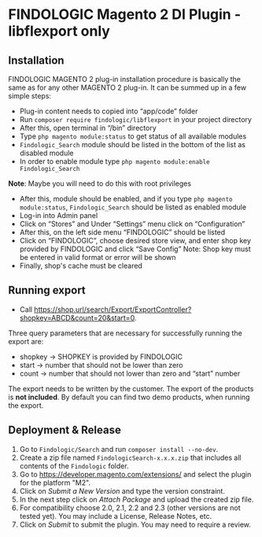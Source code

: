 # FINDOLOGIC Magento 2 DI Plugin - libflexport only

## Installation

  FINDOLOGIC MAGENTO 2 plug-in installation procedure is basically the same as for any other MAGENTO 2 plug-in. It can be summed up in a few simple steps:
  * Plug-in content needs to copied into “app/code” folder
  * Run `composer require findologic/libflexport` in your project directory
  * After this, open terminal in “/bin” directory
  * Type `php magento module:status` to get status of all available modules
  * `Findologic_Search` module should be listed in the bottom of the list as disabled module
  * In order to enable module type `php magento module:enable Findologic_Search`

  **Note**: Maybe you will need to do this with root privileges

  * After this, module should be enabled, and if you type `php magento module:status`, `Findologic_Search` should be listed as enabled module
  * Log-in into Admin panel
  * Click on “Stores” and Under “Settings” menu click on “Configuration”
  * After this, on the left side menu “FINDOLOGIC” should be listed
  * Click on “FINDOLOGIC”, choose desired store view, and enter shop key provided by FINDOLOGIC and click “Save Config” Note: Shop key must be entered in valid format or error will be shown
  * Finally, shop's cache must be cleared

## Running export

  * Call https://shop.url/search/Export/ExportController?shopkey=ABCD&count=20&start=0.

  Three query parameters that are necessary for successfully running the export are:
  * shopkey → SHOPKEY is provided by FINDOLOGIC
  * start → number that should not be lower than zero
  * count → number that should not lower than zero and “start” number
  
  The export needs to be written by the customer. The export of the products is **not included**.
  By default you can find two demo products, when running the export.

## Deployment & Release

1. Go to `Findologic/Search` and run `composer install --no-dev`.
1. Create a zip file named `FindologicSearch-x.x.x.zip` that includes all contents of the `Findologic` folder.
1. Go to https://developer.magento.com/extensions/ and select the plugin for the platform "M2".
1. Click on *Submit a New Version* and type the version constraint.
1. In the next step click on *Attach Package* and upload the created zip file.
1. For compatibility choose 2.0, 2.1, 2.2 and 2.3 (other versions are not tested yet).
 You may include a License, Release Notes, etc.
1. Click on *Submit* to submit the plugin. You may need to require a review.
